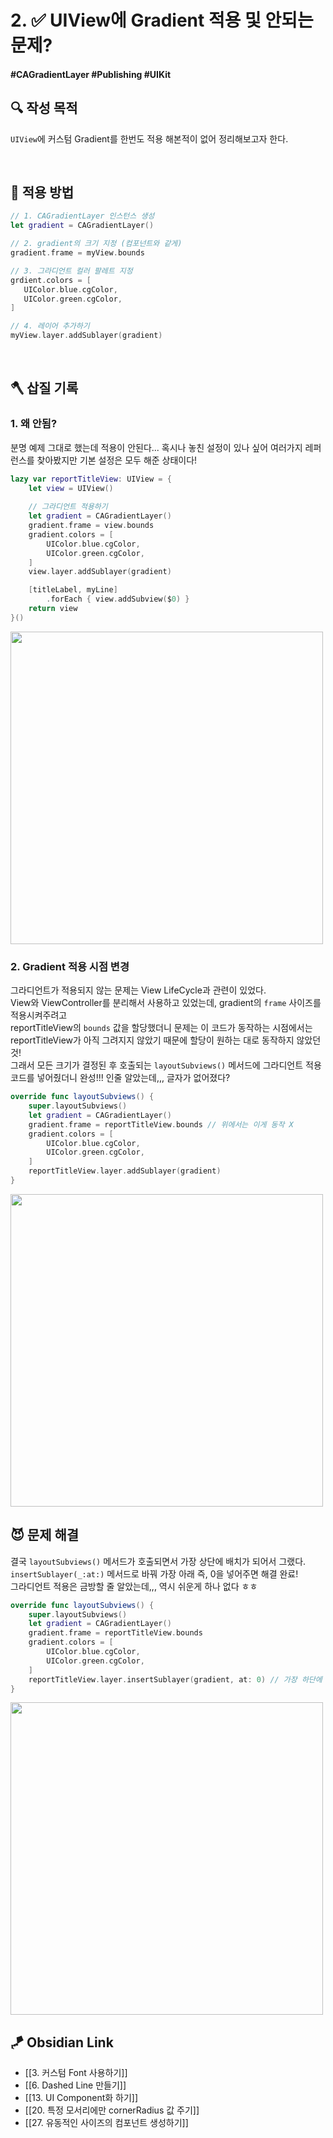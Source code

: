 # 2. ✅ UIView에 Gradient 적용 및 안되는 문제?

#### #CAGradientLayer #Publishing #UIKit 

## 🔍 작성 목적
`UIView`에 커스텀 Gradient를 한번도 적용 해본적이 없어 정리해보고자 한다.

<br/>

## 📌 적용 방법
~~~swift
// 1. CAGradientLayer 인스턴스 생성
let gradient = CAGradientLayer()

// 2. gradient의 크기 지정 (컴포넌트와 같게)
gradient.frame = myView.bounds

// 3. 그라디언트 컬러 팔레트 지정
grdient.colors = [
   UIColor.blue.cgColor,
   UIColor.green.cgColor, 
]

// 4. 레이어 추가하기
myView.layer.addSublayer(gradient)
~~~

<br/>

## 🪓 삽질 기록

### 1. 왜 안됨?
분명 예제 그대로 했는데 적용이 안된다... 혹시나 놓친 설정이 있나 싶어 여러가지 레퍼런스를 찾아봤지만 기본 설정은 모두 해준 상태이다!
~~~swift
lazy var reportTitleView: UIView = {
    let view = UIView()
    
    // 그라디언트 적용하기
    let gradient = CAGradientLayer()
    gradient.frame = view.bounds
    gradient.colors = [
        UIColor.blue.cgColor,
        UIColor.green.cgColor,
    ]
    view.layer.addSublayer(gradient)

    [titleLabel, myLine]
        .forEach { view.addSubview($0) }
    return view
}()
~~~

<img width="500" src="https://user-images.githubusercontent.com/113565086/225531158-fb95d9be-1a83-4484-aa26-72f42718a411.png">

<br/>

### 2. Gradient 적용 시점 변경
그라디언트가 적용되지 않는 문제는 View LifeCycle과 관련이 있었다.   
View와 ViewController를 분리해서 사용하고 있었는데, gradient의 `frame` 사이즈를 적용시켜주려고   
reportTitleView의 `bounds` 값을 할당했더니 문제는 이 코드가 동작하는 시점에서는   
reportTitleView가 아직 그려지지 않았기 때문에 할당이 원하는 대로 동작하지 않았던 것!   
그래서 모든 크기가 결정된 후 호출되는 `layoutSubviews()` 메서드에 그라디언트 적용 코드를 넣어줬더니 완성!!! 인줄 알았는데,,, 글자가 없어졌다?
~~~swift
override func layoutSubviews() {
    super.layoutSubviews()
    let gradient = CAGradientLayer()
    gradient.frame = reportTitleView.bounds // 위에서는 이게 동작 X
    gradient.colors = [
        UIColor.blue.cgColor,
        UIColor.green.cgColor,
    ]
    reportTitleView.layer.addSublayer(gradient)
}
~~~

<img width="500" src="https://user-images.githubusercontent.com/113565086/225533142-84391588-ee2b-441d-a5ce-b153753900f6.png">

<br/>

## 😈 문제 해결
결국 `layoutSubviews()` 메서드가 호출되면서 가장 상단에 배치가 되어서 그랬다.   
`insertSublayer(_:at:)` 메서드로 바꿔 가장 아래 즉, 0을 넣어주면 해결 완료!   
그라디언트 적용은 금방할 줄 알았는데,,, 역시 쉬운게 하나 없다 ㅎㅎ
~~~swift
override func layoutSubviews() {
    super.layoutSubviews()
    let gradient = CAGradientLayer()
    gradient.frame = reportTitleView.bounds
    gradient.colors = [
        UIColor.blue.cgColor,
        UIColor.green.cgColor,
    ]
    reportTitleView.layer.insertSublayer(gradient, at: 0) // 가장 하단에 그라디언트 그리기
}
~~~

<img width="500" src="https://user-images.githubusercontent.com/113565086/225535084-4783be4b-4cdc-4508-8d9a-f410b49993aa.png">


## 🪁 Obsidian Link
- [[3. 커스텀 Font 사용하기]]
- [[6. Dashed Line 만들기]]
- [[13. UI Component화 하기]]
- [[20. 특정 모서리에만 cornerRadius 값 주기]]
- [[27. 유동적인 사이즈의 컴포넌트 생성하기]]